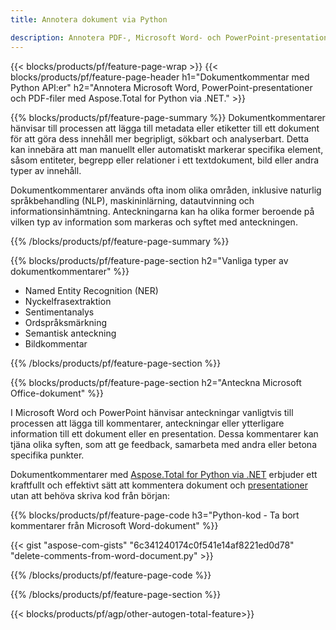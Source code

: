 ```yaml
---
title: Annotera dokument via Python 

description: Annotera PDF-, Microsoft Word- och PowerPoint-presentationer via din Python-applikation. Rensa annotering med lätthet.
---
```


{{< blocks/products/pf/feature-page-wrap >}}
{{< blocks/products/pf/feature-page-header h1="Dokumentkommentar med Python API:er" h2="Annotera Microsoft Word, PowerPoint-presentationer och PDF-filer med Aspose.Total for Python via .NET." >}}

{{% blocks/products/pf/feature-page-summary %}}
Dokumentkommentarer hänvisar till processen att lägga till metadata eller etiketter till ett dokument för att göra dess innehåll mer begripligt, sökbart och analyserbart. Detta kan innebära att man manuellt eller automatiskt markerar specifika element, såsom entiteter, begrepp eller relationer i ett textdokument, bild eller andra typer av innehåll.<br />

Dokumentkommentarer används ofta inom olika områden, inklusive naturlig språkbehandling (NLP), maskininlärning, datautvinning och informationsinhämtning. Anteckningarna kan ha olika former beroende på vilken typ av information som markeras och syftet med anteckningen.

{{% /blocks/products/pf/feature-page-summary  %}}

{{% blocks/products/pf/feature-page-section  h2="Vanliga typer av dokumentkommentarer" %}}

- Named Entity Recognition (NER)
- Nyckelfrasextraktion
- Sentimentanalys
- Ordspråksmärkning
- Semantisk anteckning
- Bildkommentar

{{% /blocks/products/pf/feature-page-section %}}

{{% blocks/products/pf/feature-page-section  h2="Anteckna Microsoft Office-dokument" %}}


I Microsoft Word och PowerPoint hänvisar anteckningar vanligtvis till processen att lägga till kommentarer, anteckningar eller ytterligare information till ett dokument eller en presentation. Dessa kommentarer kan tjäna olika syften, som att ge feedback, samarbeta med andra eller betona specifika punkter.   <br />

Dokumentkommentarer med [Aspose.Total for Python via .NET](https://products.aspose.com/total/python-net/) erbjuder ett kraftfullt och effektivt sätt att kommentera dokument och [presentationer](https://products.aspose.com/total/sv/python-net/annotate/powerpoint/) utan att behöva skriva kod från början:<br />

{{% blocks/products/pf/feature-page-code h3="Python-kod - Ta bort kommentarer från Microsoft Word-dokument" %}}

{{< gist "aspose-com-gists" "6c341240174c0f541e14af8221ed0d78" "delete-comments-from-word-document.py" >}}

{{% /blocks/products/pf/feature-page-code  %}}

{{% /blocks/products/pf/feature-page-section %}}

{{< blocks/products/pf/agp/other-autogen-total-feature>}}